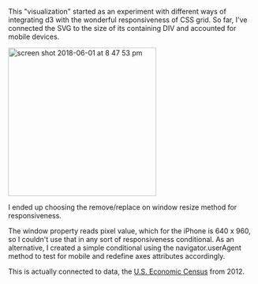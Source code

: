 
This "visualization" started as an experiment with different ways of integrating d3 with the wonderful responsiveness of CSS grid. So far, I've connected the SVG to the size of its containing DIV and accounted for mobile devices. 

<img width="300" alt="screen shot 2018-06-01 at 8 47 53 pm" src="https://user-images.githubusercontent.com/15457713/40868673-17766f80-65dd-11e8-9472-37f4cdee8a78.png">

I ended up choosing the remove/replace on window resize method for responsiveness. 

The window property reads pixel value, which for the iPhone is 640 x 960, so I couldn't use that in any sort of responsiveness conditional. As an alternative, I created a simple conditional using the navigator.userAgent method to test for mobile and redefine axes attributes accordingly.

This is actually connected to data, the [U.S. Economic Census](https://factfinder.census.gov/faces/tableservices/jsf/pages/productview.xhtml?src=bkmk) from 2012.
